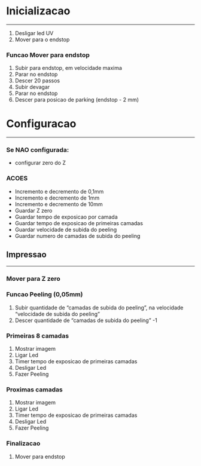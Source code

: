# Inicializacao ##
---------------------------

1) Desligar led UV
2) Mover para o endstop

### Funcao Mover para endstop
1) Subir para endstop, em velocidade maxima
2) Parar no endstop
3) Descer 20 passos
4) Subir devagar
5) Parar no endstop
6) Descer para posicao de parking (endstop - 2 mm)


# Configuracao ##
---------------------------

### Se NAO configurada:
- configurar zero do Z 

### ACOES
- Incremento e decremento de 0,1mm
- Incremento e decremento de 1mm
- Incremento e decremento de 10mm
- Guardar Z zero
- Guardar tempo de exposicao por camada
- Guardar tempo de exposicao de primeiras camadas
- Guardar velocidade de subida do peeling
- Guardar numero de camadas de subida do peeling


## Impressao ##
---------------------------

### Mover para Z zero

### Funcao Peeling (0,05mm)
1) Subir quantidade de “camadas de subida do peeling”, na velocidade “velocidade de subida do peeling”
2) Descer quantidade de “camadas de subida do peeling” -1

### Primeiras 8 camadas
1) Mostrar imagem
2) Ligar Led
3) Timer tempo de exposicao de primeiras camadas
4) Desligar Led
5) Fazer Peeling

### Proximas camadas
1) Mostrar imagem
2) Ligar Led
3) Timer tempo de exposicao de primeiras camadas
4) Desligar Led
5) Fazer Peeling

### Finalizacao
1) Mover para endstop


